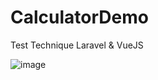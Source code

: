 # CalculatorDemo
 Test Technique Laravel & VueJS

![image](https://user-images.githubusercontent.com/97664076/223419471-a609268f-5631-44f2-9aa8-e96811194cba.png)
